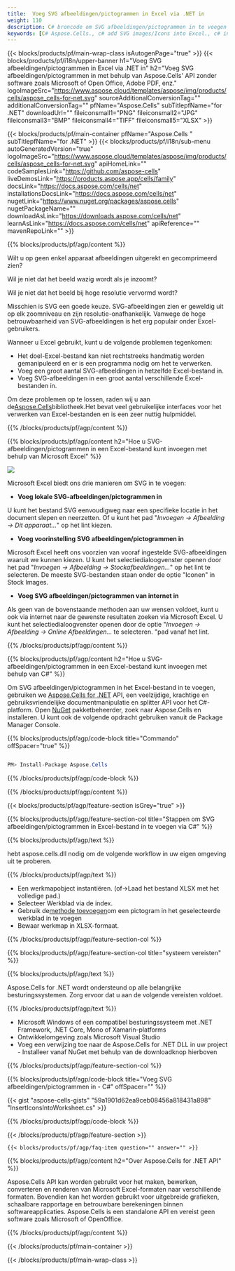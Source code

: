```yaml
---
title:  Voeg SVG afbeeldingen/pictogrammen in Excel via .NET in
weight: 110
description: C# broncode om SVG afbeeldingen/pictogrammen in te voegen in Excel op .NET Framework, .NET Core, Mono of Xamarin-platforms.
keywords: [C# Aspose.Cells., c# add SVG images/Icons into Excel., c# insert SVG images/Icons into Excel., c# create SVG images/Icons in Excel]
---
```

{{< blocks/products/pf/main-wrap-class isAutogenPage="true" >}}
{{< blocks/products/pf/i18n/upper-banner h1="Voeg SVG afbeeldingen/pictogrammen in Excel via .NET in" h2="Voeg SVG afbeeldingen/pictogrammen in met behulp van Aspose.Cells\' API zonder software zoals Microsoft of Open Office, Adobe PDF, enz." logoImageSrc="https://www.aspose.cloud/templates/aspose/img/products/cells/aspose_cells-for-net.svg" sourceAdditionalConversionTag="" additionalConversionTag="" pfName="Aspose.Cells" subTitlepfName="for .NET" downloadUrl="" fileiconsmall1="PNG" fileiconsmall2="JPG" fileiconsmall3="BMP" fileiconsmall4="TIFF" fileiconsmall5="XLSX" >}}

{{< blocks/products/pf/main-container pfName="Aspose.Cells " subTitlepfName="for .NET" >}}
{{< blocks/products/pf/i18n/sub-menu autoGeneratedVersion="true" logoImageSrc="https://www.aspose.cloud/templates/aspose/img/products/cells/aspose_cells-for-net.svg" apiHomeLink="" codeSamplesLink="https://github.com/aspose-cells" liveDemosLink="https://products.aspose.app/cells/family" docsLink="https://docs.aspose.com/cells/net" installationsDocsLink="https://docs.aspose.com/cells/net" nugetLink="https://www.nuget.org/packages/aspose.cells" nugetPackageName="" downloadAsLink="https://downloads.aspose.com/cells/net" learnAsLink="https://docs.aspose.com/cells/net" apiReference="" mavenRepoLink="" >}}

{{% blocks/products/pf/agp/content %}}

Wilt u op geen enkel apparaat afbeeldingen uitgerekt en gecomprimeerd zien?

Wil je niet dat het beeld wazig wordt als je inzoomt?

Wil je niet dat het beeld bij hoge resolutie vervormd wordt?

Misschien is SVG een goede keuze. SVG-afbeeldingen zien er geweldig uit op elk zoomniveau en zijn resolutie-onafhankelijk. Vanwege de hoge betrouwbaarheid van SVG-afbeeldingen is het erg populair onder Excel-gebruikers.

Wanneer u Excel gebruikt, kunt u de volgende problemen tegenkomen:

+ Het doel-Excel-bestand kan niet rechtstreeks handmatig worden gemanipuleerd en er is een programma nodig om het te verwerken.
+ Voeg een groot aantal SVG-afbeeldingen in hetzelfde Excel-bestand in.
+ Voeg SVG-afbeeldingen in een groot aantal verschillende Excel-bestanden in.

 Om deze problemen op te lossen, raden wij u aan de[Aspose.Cells](https://products.aspose.com/cells/)bibliotheek.Het bevat veel gebruikelijke interfaces voor het verwerken van Excel-bestanden en is een zeer nuttig hulpmiddel.

{{% /blocks/products/pf/agp/content %}}

{{% blocks/products/pf/agp/content h2="Hoe u SVG-afbeeldingen/pictogrammen in een Excel-bestand kunt invoegen met behulp van Microsoft Excel" %}}

![](/cells/nl/net/icons/insert-icons-to-excel/sample.png)

Microsoft Excel biedt ons drie manieren om SVG in te voegen:

+  **Voeg lokale SVG-afbeeldingen/pictogrammen in**

U kunt het bestand SVG eenvoudigweg naar een specifieke locatie in het document slepen en neerzetten. Of u kunt het pad "*Invoegen -> Afbeelding -> Dit apparaat...*" op het lint kiezen.

+  **Voeg voorinstelling SVG afbeeldingen/pictogrammen in**

Microsoft Excel heeft ons voorzien van vooraf ingestelde SVG-afbeeldingen waaruit we kunnen kiezen. U kunt het selectiedialoogvenster openen door het pad "*Invoegen -> Afbeelding -> Stockafbeeldingen...*" op het lint te selecteren. De meeste SVG-bestanden staan onder de optie "Iconen" in Stock Images.

+  **Voeg SVG afbeeldingen/pictogrammen van internet in**

Als geen van de bovenstaande methoden aan uw wensen voldoet, kunt u ook via internet naar de gewenste resultaten zoeken via Microsoft Excel. U kunt het selectiedialoogvenster openen door de optie "*Invoegen -> Afbeelding -> Online Afbeeldingen...* te selecteren. "pad vanaf het lint.

{{% /blocks/products/pf/agp/content %}}

{{% blocks/products/pf/agp/content h2="Hoe u SVG-afbeeldingen/pictogrammen in een Excel-bestand kunt invoegen met behulp van C#" %}}

 Om SVG afbeeldingen/pictogrammen in het Excel-bestand in te voegen, gebruiken we
 [Aspose.Cells for .NET](https://products.aspose.com/cells/net) 
 API, een veelzijdige, krachtige en gebruiksvriendelijke documentmanipulatie en splitter API voor het C#-platform. Open
 [NuGet](https://www.nuget.org/packages/aspose.cells) 
 pakketbeheerder, zoek naar
 Aspose.Cells 
 en installeren. U kunt ook de volgende opdracht gebruiken vanuit de Package Manager Console.

{{% blocks/products/pf/agp/code-block title="Commando" offSpacer="true" %}}

```cs

PM> Install-Package Aspose.Cells

```

{{% /blocks/products/pf/agp/code-block %}}

{{% /blocks/products/pf/agp/content %}}

{{< blocks/products/pf/agp/feature-section isGrey="true" >}}

{{% blocks/products/pf/agp/feature-section-col title="Stappen om SVG afbeeldingen/pictogrammen in Excel-bestand in te voegen via C#" %}}

{{% blocks/products/pf/agp/text %}}

hebt aspose.cells.dll nodig om de volgende workflow in uw eigen omgeving uit te proberen.

{{% /blocks/products/pf/agp/text %}}

+ Een werkmapobject instantiëren. (of->Laad het bestand XLSX met het volledige pad.)
+ Selecteer Werkblad via de index.
 + Gebruik de[methode toevoegen](https://reference.aspose.com/cells/net/aspose.cells.drawing/shapecollection/methods/addicons)om een pictogram in het geselecteerde werkblad in te voegen
+ Bewaar werkmap in XLSX-formaat.

{{% /blocks/products/pf/agp/feature-section-col %}}

{{% blocks/products/pf/agp/feature-section-col title="systeem vereisten" %}}

{{% blocks/products/pf/agp/text %}}

 Aspose.Cells for .NET wordt ondersteund op alle belangrijke besturingssystemen. Zorg ervoor dat u aan de volgende vereisten voldoet.

{{% /blocks/products/pf/agp/text %}}

-  Microsoft Windows of een compatibel besturingssysteem met .NET Framework, .NET Core, Mono of Xamarin-platforms
-  Ontwikkelomgeving zoals Microsoft Visual Studio
-  Voeg een verwijzing toe naar de Aspose.Cells for .NET DLL in uw project - Installeer vanaf NuGet met behulp van de downloadknop hierboven

{{% /blocks/products/pf/agp/feature-section-col %}}

{{% blocks/products/pf/agp/code-block title="Voeg SVG afbeeldingen/pictogrammen in - C#" offSpacer="" %}}

{{< gist "aspose-cells-gists" "59a1901d62ea9ceb08456a818431a898" "InsertIconsIntoWorksheet.cs" >}}

{{% /blocks/products/pf/agp/code-block %}}

{{< /blocks/products/pf/agp/feature-section >}}

    {{< blocks/products/pf/agp/faq-item question="" answer="" >}}
 

<!-- aboutfile Starts -->

{{% blocks/products/pf/agp/content h2="Over Aspose.Cells for .NET API" %}}

Aspose.Cells API kan worden gebruikt voor het maken, bewerken, converteren en renderen van Microsoft Excel-formaten naar verschillende formaten. Bovendien kan het worden gebruikt voor uitgebreide grafieken, schaalbare rapportage en betrouwbare berekeningen binnen softwareapplicaties. Aspose.Cells is een standalone API en vereist geen software zoals Microsoft of OpenOffice.

{{% /blocks/products/pf/agp/content %}}



<!-- aboutfile Ends -->
<!--
{{< blocks/products/pf/agp/other-supported-section title="Other Supported Splitting Formats" subTitle="Using C#, One can also split large file into chunks of many other file formats including." >}}

{{< blocks/products/pf/agp/other-supported-section-item href="https://products.aspose.com/cells/net/splitter/ods/" name="ODS" description="OpenDocument Spreadsheet File" >}}
{{< blocks/products/pf/agp/other-supported-section-item href="https://products.aspose.com/cells/net/splitter/xls/" name="XLS" description="Excel Binary Format" >}}
{{< blocks/products/pf/agp/other-supported-section-item href="https://products.aspose.com/cells/net/splitter/xlsb/" name="XLSB" description="Binary Excel Workbook File" >}}
{{< blocks/products/pf/agp/other-supported-section-item href="https://products.aspose.com/cells/net/splitter/xlsm/" name="XLSM" description="Spreadsheet File" >}}

{{< /blocks/products/pf/agp/other-supported-section >}}

-->

{{< /blocks/products/pf/main-container >}}
    
{{< /blocks/products/pf/main-wrap-class >}}
